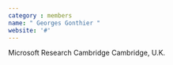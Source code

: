 ```yaml
---
category : members
name: " Georges Gonthier " 
website: '#'
---
```

Microsoft Research Cambridge
Cambridge, U.K.

